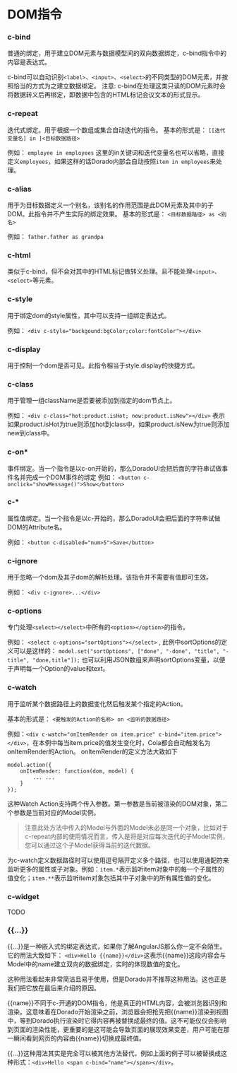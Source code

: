# DOM指令

### c-bind
普通的绑定，用于建立DOM元素与数据模型间的双向数据绑定，c-bind指令中的内容是表达式。

c-bind可以自动识别`<label>`、`<input>`、`<select>`的不同类型的DOM元素，并按照恰当的方式为之建立数据绑定。
注意: c-bind在处理<label>这类只读的DOM元素时会将数据转义后再绑定，即数据中包含的HTML标记会议文本的形式显示。

### c-repeat
迭代式绑定。用于根据一个数组或集合自动迭代的指令。
基本的形式是： `[[迭代变量名] in ]<目标数据路径>`

例如： `employee in employees`
这里的in关键词和迭代变量名也可以省略，直接定义`employees`，如果这样的话Dorado内部会自动按照`item in employees`来处理。

### c-alias
用于为目标数据定义一个别名，该别名的作用范围是此DOM元素及其中的子DOM。此指令并不产生实际的绑定效果。
基本的形式是： `<目标数据路径> as <别名>`

例如： `father.father as grandpa`

### c-html
类似于c-bind，但不会对其中的HTML标记做转义处理。且不能处理`<input>`、`<select>`等元素。

### c-style
用于绑定dom的style属性，其中可以支持一组绑定表达式。

例如： 
`<div c-style="backgound:bgColor;color:fontColor"></div>`

### c-display
用于控制一个dom是否可见。此指令相当于style.display的快捷方式。

### c-class
用于管理一组className是否要被添加到指定的dom节点上。

例如： `<div c-class="hot:product.isHot; new:product.isNew"></div>` 表示如果product.isHot为true则添加hot到class中，如果product.isNew为true则添加new到class中。

### c-on*
事件绑定。当一个指令是以c-on开始的，那么DoradoUI会把后面的字符串试做事件名并完成一个DOM事件的绑定
例如： `<button c-onclick="showMessage()">Show</button>`

### c-*
属性值绑定。当一个指令是以c-开始的，那么DoradoUI会把后面的字符串试做DOM的Attribute名。

例如： `<button c-disabled="num>5">Save</button>`

### c-ignore
用于忽略一个dom及其子dom的解析处理。该指令并不需要有值即可生效。

例如： `<div c-ignore>...</div>`

### c-options
专门处理`<select></select>`中所有的`<option></option>`的指令。

例如： `<select c-options="sortOptions"></select>` , 此例中sortOptions的定义可以是这样的：
`model.set("sortOptions", ["done", "-done", "title", "-title", "done,title"]);`
也可以利用JSON数组来声明sortOptions变量，以便于声明每一个Option的value和text。

### c-watch
用于监听某个数据路径上的数据变化然后触发某个指定的Action。

基本的形式是： `<要触发的Action的名称> on <监听的数据路径>`

例如：`<div c-watch="onItemRender on item.price" c-bind="item.price"></div>`，在本例中每当item.price的值发生变化时，Cola都会自动触发名为onItemRender的Action。
onItemRender的定义方法大致如下
```
model.action({
	onItemRender: function(dom, model) {
		... ...
	}
});
```
这种Watch Action支持两个传入参数。第一参数是当前被渲染的DOM对象，第二个参数是当前对应的Model实例。
> 注意此处方法中传入的Model与外面的Model未必是同一个对象，比如对于c-repeat内部的使用情况而言，传入是将是对应每次迭代的子Model实例，您可以通过这个子Model获得当前的迭代数据。

为c-watch定义数据路径时可以使用逗号隔开定义多个路径，也可以使用通配符来监听更多的属性或子对象。例如：`item.*`表示监听item对象中的每一个子属性的值变化；`item.**`表示监听item对象包括其中子对象中的所有属性值的变化。

### c-widget
TODO

### {{...}}
{{...}}是一种嵌入式的绑定表达式，如果你了解AngularJS那么你一定不会陌生。它的用法大致如下：
`<div>Hello {{name}}</div>`这表示{{name}}这段内容会与Model中的name建立双向的数据绑定，实时的体现数值的变化。

这种用法看起来非常简洁且易于使用，但是Dorado并不推荐这种用法。这也正是我们把它放在最后来介绍的原因。

{{name}}不同于c-开通的DOM指令，他是真正的HTML内容，会被浏览器识别和渲染。这意味着在Dorado开始渲染之前，浏览器会把抢先把{{name}}渲染到视图中，等到Dorado执行渲染时它得内容再被替换成最终的值。这不可能仅仅会影响到页面的渲染性能，更重要的是这可能会导致页面的展现效果变差，用户可能在那一瞬间看到网页的内容由{{name}}切换成最终值。

{{...}}这种用法其实是完全可以被其他方法替代，例如上面的例子可以被替换成这种形式：`<div>Hello <span c-bind="name"></span></div>`。